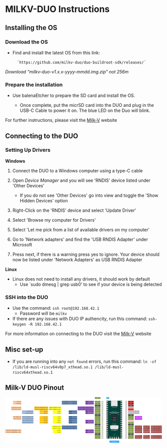 # MILKV-DUO Instructions

## Installing the OS
### Download the OS
* Find and install the latest OS from this link:

        `https://github.com/milkv-duo/duo-buildroot-sdk/releases/`

*Download "milkv-duo-v1.x.x-yyyy-mmdd.img.zip" not 256m*

### Prepare the installation
* Use balenaEtcher to prepare the SD card and install the OS.

    * Once complete, put the micrSD card into the DUO and plug in the USB-C Cable to power it on. The blue LED on the Duo will blink.


For further instructions, please visit the [Milk-V](https://milkv.io/docs/duo/getting-started/boot) website

## Connecting to the DUO

### Setting Up Drivers
**Windows**
1. Connect the DUO to a Windows computer using a type-C cable

2. Open *Device Manager* and you will see 'RNDIS' device listed under 'Other Devices'
    * If you do not see 'Other Devices' go into view and toggle the 'Show Hidden Devices' option

3. Right-Click on the 'RNDIS' device and select 'Update Driver'

4. Select 'Browse my computer for Drivers' 

5. Select 'Let me pick from a list of available drivers on my computer'

6. Go to 'Network adapters' and find the 'USB RNDIS Adapter' under Microsoft

7. Press next, if there is a warning press yes to ignore. Your device should now be listed under 'Network Adapters' as USB RNDIS Adapter

**Linux**
* Linux does not need to install any drivers, it should work by default
    * Use `sudo dmesg | grep usb0' to see if your device is being detected

### SSH into the DUO
* Use the command:
    `ssh root@192.168.42.1`
    * Password will be `milkv`
* If there are any issues with DUO IP authencity, run this command:
    `ssh-keygen -R 192.168.42.1`


For more information on connecting to the DUO visit the [Milk-V](https://milkv.io/docs/duo/getting-started/setup) website

## Misc set-up
* If you are running into any `not found` errors, run this command: 
    ```ln -sf /lib/ld-musl-riscv64v0p7_xthead.so.1 /lib/ld-musl-riscv64xthead.so.1```

## Milk-V DUO Pinout
![pinout](/Milk-V%20Files/duo-pinout.png)
